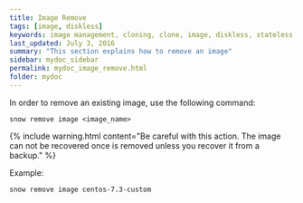 ```yaml
---
title: Image Remove
tags: [image, diskless]
keywords: image management, cloning, clone, image, diskless, stateless, nfsroot
last_updated: July 3, 2016
summary: "This section explains how to remove an image"
sidebar: mydoc_sidebar
permalink: mydoc_image_remove.html
folder: mydoc
---
```


In order to remove an existing image, use the following command:
```
snow remove image <image_name>
```
{% include warning.html content="Be careful with this action. The image can not be recovered once is removed unless you recover it from a backup." %}

Example:
```
snow remove image centos-7.3-custom
```
